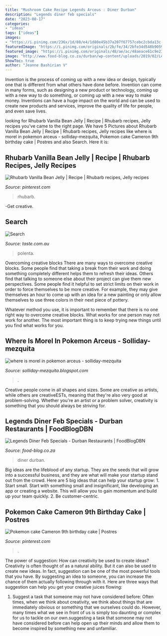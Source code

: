```yaml
---
title: "Mushroom Cake Recipe Legends Arceus : Diner Durban"
description: "Legends diner feb specials"
date: "2023-08-17"
categories:
- "ideas"
tags: ["ideas"]
images:
- "https://i.pinimg.com/236x/1d/80/e4/1d80e45b37a207f67757cebc2cbda13c--recipes-for-rhubarb-rhubarb-recipes-canning.jpg"
featuredImage: "https://i.pinimg.com/originals/2b/fe/34/2bfe34d548b905932f594ce51c06cc6d.png"
featured_image: "https://i.pinimg.com/originals/48/ae/ac/48aeace61c9e2317f57533b28556dec1.jpg"
image: "http://www.food-blog.co.za/durban/wp-content/uploads/2019/02/Legends-Diner-Feb-Specials-1122x605.jpg"
ShowToc: true
author: "Jeanne Bashirian V"
---
```



Invention is the process of coming up with a new idea or design, typically one that is different from what others have done before. Invention can come in many forms, such as designing a new product or technology, coming up with a new way to do something, or coming up with a new way to make money. Inventions can have a huge impact on the world and can be used to create new products and services, improve the quality of life for people, and even save lives.

	

		
looking for Rhubarb Vanilla Bean Jelly | Recipe | Rhubarb recipes, Jelly recipes you've came to the right page. We have 5 Pictures about Rhubarb Vanilla Bean Jelly | Recipe | Rhubarb recipes, Jelly recipes like where is morel in pokemon arceus - solliday-mezquita, Pokemon cake Cameron 9th birthday cake | Postres and also Search. Here it is:
		
    
## Rhubarb Vanilla Bean Jelly | Recipe | Rhubarb Recipes, Jelly Recipes

<img loading=lazy src="https://i.pinimg.com/236x/1d/80/e4/1d80e45b37a207f67757cebc2cbda13c--recipes-for-rhubarb-rhubarb-recipes-canning.jpg" onerror="this.onerror=null;this.src='https://tse3.mm.bing.net/th?id=OIP.fRga0CoW3laFI4lBTTodFAAAAA&amp;pid=15.1';" alt="Rhubarb Vanilla Bean Jelly | Recipe | Rhubarb recipes, Jelly recipes">

_Source: pinterest.com_

>rhubarb. 

	

-Get creative.

    
## Search

<img loading=lazy src="https://img.taste.com.au/WfbRdfCt/w316-h210-cfill-q80/taste/2016/11/soft-polenta-22281-1.jpeg" onerror="this.onerror=null;this.src='https://tse4.mm.bing.net/th?id=OIP.EqSl0cGW1f311OXY4Ra5LwAAAA&amp;pid=15.1';" alt="Search">

_Source: taste.com.au_

>polenta. 

	

Overcoming creative blocks
There are many ways to overcome creative blocks. Some people find that taking a break from their work and doing something completely different helps them to refresh their ideas. Others find that talking to someone else about their project can give them new perspectives.
Some people find it helpful to set strict limits on their work in order to force themselves to be more creative. For example, they may give themselves an hour to come up with an idea for a new painting or only allow themselves to use three colors in their next piece of pottery.

 Whatever method you use, it is important to remember that there is no one right way to overcome creative blocks. What works for one person may not work for another. The most important thing is to keep trying new things until you find what works for you.

    
## Where Is Morel In Pokemon Arceus - Solliday-mezquita

<img loading=lazy src="https://i.pinimg.com/originals/2b/fe/34/2bfe34d548b905932f594ce51c06cc6d.png" onerror="this.onerror=null;this.src='https://tse1.mm.bing.net/th?id=OIP.OjfCJob3RJXKl-rmv9mTUAEIFI&amp;pid=15.1';" alt="where is morel in pokemon arceus - solliday-mezquita">

_Source: solliday-mezquita.blogspot.com_

>. 

	

Creative people come in all shapes and sizes. Some are creative as artists, while others are creativeESTs, meaning that they're also very good at problem-solving. Whether you're an artist or a problem solver, creativity is something that you should always be striving for.

    
## Legends Diner Feb Specials - Durban Restaurants | FoodBlogDBN

<img loading=lazy src="http://www.food-blog.co.za/durban/wp-content/uploads/2019/02/Legends-Diner-Feb-Specials-1122x605.jpg" onerror="this.onerror=null;this.src='https://tse1.mm.bing.net/th?id=OIP.ECe4nubIBc0msdDIHny1tgHaD_&amp;pid=15.1';" alt="Legends Diner Feb Specials - Durban Restaurants | FoodBlogDBN">

_Source: food-blog.co.za_

>diner durban. 

	

Big ideas are the lifeblood of any startup. They are the seeds that will grow into a successful business, and they are what will make your startup stand out from the crowd. Here are 5 big ideas that can help your startup grow: 1. Start small. Start with something small and insignificant, like developing an app or creating a website. This will allow you to gain momentum and build up your team quickly. 2. Be customer-centric.

    
## Pokemon Cake Cameron 9th Birthday Cake | Postres

<img loading=lazy src="https://i.pinimg.com/originals/48/ae/ac/48aeace61c9e2317f57533b28556dec1.jpg" onerror="this.onerror=null;this.src='https://tse4.mm.bing.net/th?id=OIP.VY7nId_yQpiU6vMc2Ea9iwHaJ4&amp;pid=15.1';" alt="Pokemon cake Cameron 9th birthday cake | Postres">

_Source: pinterest.com_

>. 

	

The power of suggestion: How can creativity be used to create ideas?
Creativity is often thought of as a natural ability. But it can also be used to create new ideas. In fact, suggestion can be one of the most powerful tools that you have. By suggesting an idea to someone, you can increase the chance of them actually following through with it. Here are three ways that suggestion can help you get your creative juices flowing: 
1. Suggest a task that someone may not have considered before: Often times, when we think about creativity, we think about things that are immediately obvious or something that we ourselves could do. However, many times what we see in front of us is simply too daunting or complex for us to tackle on our own.suggesting a task that someone may not have considered before can help open up their minds and allow them to become inspired by something new and unfamiliar. 

